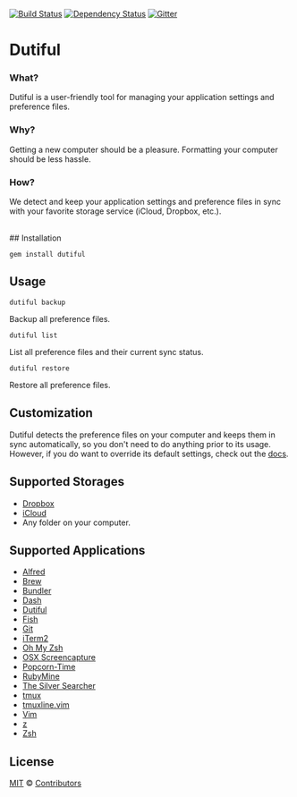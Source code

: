 [![Build Status](https://travis-ci.org/bpinto/dutiful.svg?branch=master)](https://travis-ci.org/bpinto/dutiful)
[![Dependency Status](https://gemnasium.com/bpinto/dutiful.svg)](https://gemnasium.com/bpinto/dutiful)
[![Gitter](https://img.shields.io/badge/gitter-join%20chat-blue.svg)](https://gitter.im/bpinto/dutiful?utm_source=badge&utm_medium=badge&utm_campaign=pr-badge&utm_content=badge)

# Dutiful

### What?
  Dutiful is a user-friendly tool for managing your application settings and preference files.
  
### Why?
  Getting a new computer should be a pleasure.  Formatting your computer should be less hassle.

### How?
  We detect and keep your application settings and preference files in sync with your favorite storage service (iCloud, Dropbox, etc.).

<br>
## Installation

```shell
gem install dutiful
```

## Usage

`dutiful backup`

Backup all preference files.

`dutiful list`

List all preference files and their current sync status.

`dutiful restore`

Restore all preference files.

## Customization

Dutiful detects the preference files on your computer and keeps them in sync automatically, so you don't need to do anything prior to its usage.
However, if you do want to override its default settings, check out the [docs](doc).

## Supported Storages

 - [Dropbox](https://www.dropbox.com)
 - [iCloud](https://www.icloud.com)
 - Any folder on your computer.

## Supported Applications
 - [Alfred](http://www.alfredapp.com)
 - [Brew](http://brew.sh)
 - [Bundler](http://bundler.io)
 - [Dash](https://kapeli.com/dash)
 - [Dutiful](https://github.com/bpinto/dutiful/)
 - [Fish](http://fishshell.com)
 - [Git](https://git-scm.com)
 - [iTerm2](https://iterm2.com)
 - [Oh My Zsh](http://ohmyz.sh)
 - [OSX Screencapture](db/osx-screencapture.toml)
 - [Popcorn-Time](https://popcorntime.io)
 - [RubyMine](https://www.jetbrains.com/ruby/)
 - [The Silver Searcher](http://geoff.greer.fm/ag/)
 - [tmux](https://tmux.github.io)
 - [tmuxline.vim](https://github.com/edkolev/tmuxline.vim)
 - [Vim](http://www.vim.org)
 - [z](https://github.com/rupa/z)
 - [Zsh](http://www.zsh.org)
 
## License

[MIT](http://mit-license.org) © [Contributors](https://github.com/bpinto/dutiful/graphs/contributors)
